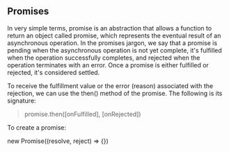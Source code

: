 ## Promises

In very simple terms, promise is an abstraction that allows a function to return an object called promise, which represents the eventual result of an asynchronous operation. In the promises jargon, we say that a promise is pending when the asynchronous operation is not yet complete, it's fulfilled when the operation successfully completes, and rejected when the operation terminates with an error. Once a promise is either fulfilled or rejected, it's considered settled.

To receive the fulfillment value or the error (reason) associated with the rejection, we can use the then() method of the promise. The following is its signature:

> promise.then([onFulfilled], [onRejected])

To create a promise:

new Promise((resolve, reject) => {})
